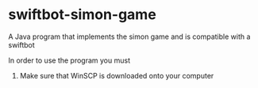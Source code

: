 # swiftbot-simon-game
A Java program that implements the simon game and is compatible with a swiftbot

In order to use the program you must

1. Make sure that WinSCP is downloaded onto your computer
